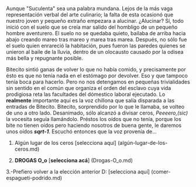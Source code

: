 [//]: # (Daniel:)
[//]: # (en proceso...)

Aunque "Suculenta" sea una palabra mundana. Lejos de la más vaga representación verbal del arte culinario; la falta de esta ocasionó que nuestro joven y pequeño extraño empezara a alucinar. ¿Alucinar? Sí, todo inició con el suelo que se creía mar salido del hombligo de un pequeño hombre aventurero. El suelo no se quedaba quieto, bailaba de arriba hacia abajo creando mareo tras mareo y marea tras marea. Después, no sólo fue el suelo quien enrareció la habitación, pues fueron las paredes quienes se unieron al baile de la lluvia, dentro de un olocausto causado por la odisea más bella  y repugnante posible.

Bitecito sintió ganas de volver lo que no había comido, y precisamente por ésto es que no tenía nada en el estómago por devolver. Eso y que tampoco tenía boca para hacerlo. Pero no nos detengamos en pequeñas trivialidades sin sentido en el común que organiza el orden del esclavo cuya vida prodigiosa reta las facultades del dómestico laboral ejecutado. Lo __realmente__ importante aquí es la voz chillona que salía disparada a las entradas de Bitecito. Bitecito, sorprendido por lo que le llamaba, se volteo de uno a otro lado. Desanimado, sólo alcanzó a divisar ceros, _Peeeero,(sic)_ la vocesita seguía llamándolo. Préstos los oídos que no tenía, porque los bite no tienen oídos pero haciendo nosotros de buena gente, le daremos unos oídos ___sqrt-1___. Escuchó entonces que la voz provenía de...

1. Algún lugar de los ceros [selecciona aquí] (algún-lugar-de-los-ceros.md)

2. __DROGAS O_o__ [**selecciona acá**] (Drogas-O_o.md)

3.-Prefiero volver a la elección anterior D: [selecciona aquí] (comer-espagueti-podrido.md)
